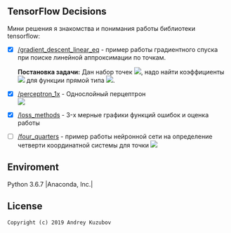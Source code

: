 ## TensorFlow Decisions
Мини решения я знакомства и понимания работы библиотеки tensorflow:    

* [X] [/gradient_descent_linear_eq](gradient_descent_linear_eq) - пример работы градиентного спуска при поиске линейной аппроксимации по точкам.
    
    <b>Постановка задачи:</b> Дан набор точек <img src="https://latex.codecogs.com/svg.latex?(x,y)"/>, надо найти коэффициенты <img src="https://latex.codecogs.com/svg.latex?(k,l)" />   для функции прямой типа
    <img src="https://latex.codecogs.com/svg.latex?y=kx+l"/>.  

* [X] [/perceptron_1x](perceptron_1x) - Однослойный перцептрон  
    <img src="https://latex.codecogs.com/svg.latex?Y=f(\sum{XW}+L)"/>
    
    
* [X] [/loss_methods](loss_methods) - 3-х мерные графики функций ошибок и оценка работы 

* [ ] [/four_quarters](four_quarters) - пример работы нейронной сети на определение четверти координатной системы для точки 
    <img src="https://latex.codecogs.com/svg.latex?(x,y)"/>
    
 ## Enviroment
   
   Python 3.6.7 |Anaconda, Inc.| 

 ## License
```
Copyright (c) 2019 Andrey Kuzubov
```
